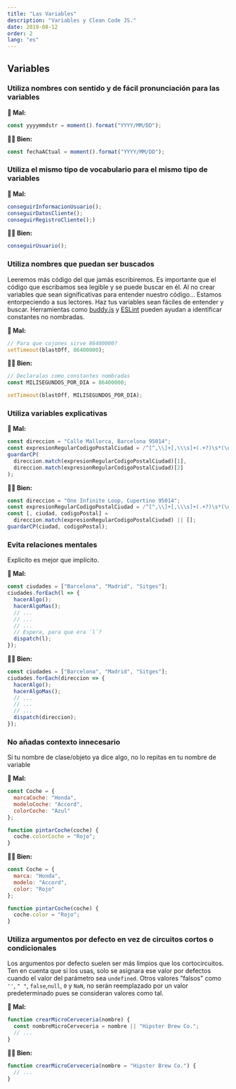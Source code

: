 ```yaml
---
title: "Las Variables"
description: "Variables y Clean Code JS."
date: 2019-08-12
order: 2
lang: "es"
---
```


## Variables

### Utiliza nombres con sentido y de fácil pronunciación para las variables

**🙅‍ Mal:**

```javascript
const yyyymmdstr = moment().format("YYYY/MM/DD");
```

**👨‍🏫 Bien:**

```javascript
const fechaACtual = moment().format("YYYY/MM/DD");
```

### Utiliza el mismo tipo de vocabulario para el mismo tipo de variables

**🙅‍ Mal:**

```javascript
conseguirInformacionUsuario();
conseguirDatosCliente();
conseguirRegistroCliente();)
```

**👨‍🏫 Bien:**

```javascript
conseguirUsuario();
```

### Utiliza nombres que puedan ser buscados

Leeremos más código del que jamás escribiremos. Es importante que el código que
escribamos sea legible y se puede buscar en él. Al no crear variables que sean
significativas para entender nuestro código... Estamos entorpeciendo a sus lectores.
Haz tus variables sean fáciles de entender y buscar. Herramientas como
[buddy.js](https://github.com/danielstjules/buddy.js) y
[ESLint](https://github.com/eslint/eslint/blob/660e0918933e6e7fede26bc675a0763a6b357c94/docs/rules/no-magic-numbers.md)
pueden ayudan a identificar constantes no nombradas.

**🙅‍ Mal:**

```javascript
// Para que cojones sirve 86400000?
setTimeout(blastOff, 86400000);
```

**👨‍🏫 Bien:**

```javascript
// Declaralas como constantes nombradas
const MILISEGUNDOS_POR_DIA = 86400000;

setTimeout(blastOff, MILISEGUNDOS_POR_DIA);
```

### Utiliza variables explicativas

**🙅‍ Mal:**

```javascript
const direccion = "Calle Mallorca, Barcelona 95014";
const expresionRegularCodigoPostalCiudad = /^[^,\\]+[,\\\s]+(.+?)\s*(\d{5})?$/;
guardarCP(
  direccion.match(expresionRegularCodigoPostalCiudad)[1],
  direccion.match(expresionRegularCodigoPostalCiudad)[2]
);
```

**👨‍🏫 Bien:**

```javascript
const direccion = "One Infinite Loop, Cupertino 95014";
const expresionRegularCodigoPostalCiudad = /^[^,\\]+[,\\\s]+(.+?)\s*(\d{5})?$/;
const [, ciudad, codigoPostal] =
  direccion.match(expresionRegularCodigoPostalCiudad) || [];
guardarCP(ciudad, codigoPostal);
```

### Evita relaciones mentales

Explícito es mejor que implícito.

**🙅‍ Mal:**

```javascript
const ciudades = ["Barcelona", "Madrid", "Sitges"];
ciudades.forEach(l => {
  hacerAlgo();
  hacerAlgoMas();
  // ...
  // ...
  // ...
  // Espera, para que era `l`?
  dispatch(l);
});
```

**👨‍🏫 Bien:**

```javascript
const ciudades = ["Barcelona", "Madrid", "Sitges"];
ciudades.forEach(direccion => {
  hacerAlgo();
  hacerAlgoMas();
  // ...
  // ...
  // ...
  dispatch(direccion);
});
```

### No añadas contexto innecesario

Si tu nombre de clase/objeto ya dice algo, no lo repitas en tu nombre de variable

**🙅‍ Mal:**

```javascript
const Coche = {
  marcaCoche: "Honda",
  modeloCoche: "Accord",
  colorCoche: "Azul"
};

function pintarCoche(coche) {
  coche.colorCoche = "Rojo";
}
```

**👨‍🏫 Bien:**

```javascript
const Coche = {
  marca: "Honda",
  modelo: "Accord",
  color: "Rojo"
};

function pintarCoche(coche) {
  coche.color = "Rojo";
}
```

### Utiliza argumentos por defecto en vez de circuitos cortos o condicionales

Los argumentos por defecto suelen ser más limpios que los cortocircuitos. Ten
en cuenta que si los usas, solo se asignara ese valor por defectos cuando el
valor del parámetro sea `undefined`. Otros valores "falsos" como `''`, `" "`,
`false`,`null`, `0` y `NaN`, no serán reemplazado por un valor predeterminado
pues se consideran valores como tal.

**🙅‍ Mal:**

```javascript
function crearMicroCerveceria(nombre) {
  const nombreMicroCerveceria = nombre || "Hipster Brew Co.";
  // ...
}
```

**👨‍🏫 Bien:**

```javascript
function crearMicroCerveceria(nombre = "Hipster Brew Co.") {
  // ...
}
```
